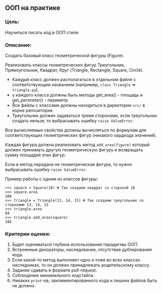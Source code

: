 ## ООП на практике

### Цель:

Научиться писать код в ООП стиле

### Описание:

Создать базовый класс геометрической фигуры (Figure). 

Реализовать классы геометрических фигур Треугольник, Прямоугольник, Квадрат, Круг (Triangle, Rectangle, Square, Circle).
- Каждый класс должен располагаться в отдельном файле с соответствующим названием (например, `class Triangle` => `triangle.py`).
- у каждого класса должны быть методы get_area() - площадь и get_perimeter() - периметр
- Все файлы с классами должны находиться в директории `src/` в корне репозитория.
- Треугольник должен задаваться тремя сторонами, если треугольник создать нельзя, то выбрасывать ошибку `raise ValueError`.

Все вычисляемые свойства должны вычисляться по формулам для соответствующих геометрических фигур (никакого хардкода значений).

Каждая фигура должна реализовать метод `add_area(figure)` который должен принимать другую геометрическую фигуру и возвращать сумму площадей этих фигур.

Если в метод передана не геометрическая фигура, то нужно выбрасывать ошибку `raise ValueError`.

Пример работы с одним из классов фигуры:

```shell
>>> square = Square(10) # Так создаем квадрат со стороной 10
>>> square.area
100
>>> triangle = Triangle(13, 14, 15) # Так создаем треугольник со сторонами 13, 14, 15
>>> triangle.area
84
>>> triangle.add_area(square)
184
```

### Критерии оценки:

1. Будет оцениваться глубина использования парадигмы ООП. 
2. Встроенные декораторы, наследование, отсутствие дублирования кода.
3. Если какой-то метод выполняет одно и тоже во всех классах наследниках, то он должен принадлежать родительскому классу.
4. Задание сдавать в формате pull-request. 
5. Соблюдение минимального кодстайла.
6. Никаких `print`-ов, закомментированного кода и лишних файлов быть не должно.